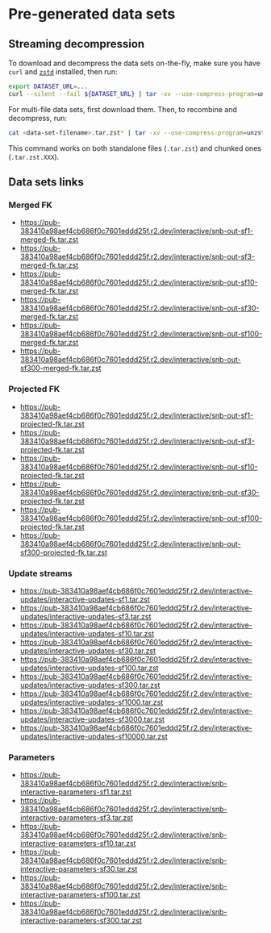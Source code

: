 # Pre-generated data sets

## Streaming decompression

To download and decompress the data sets on-the-fly, make sure you have `curl` and [`zstd`](https://facebook.github.io/zstd/) installed, then run:

```bash
export DATASET_URL=...
curl --silent --fail ${DATASET_URL} | tar -xv --use-compress-program=unzstd
```

For multi-file data sets, first download them. Then, to recombine and decompress, run:

```bash
cat <data-set-filename>.tar.zst* | tar -xv --use-compress-program=unzstd
```

This command works on both standalone files (`.tar.zst`) and chunked ones (`.tar.zst.XXX`).


## Data sets links

### Merged FK

* https://pub-383410a98aef4cb686f0c7601eddd25f.r2.dev/interactive/snb-out-sf1-merged-fk.tar.zst
* https://pub-383410a98aef4cb686f0c7601eddd25f.r2.dev/interactive/snb-out-sf3-merged-fk.tar.zst
* https://pub-383410a98aef4cb686f0c7601eddd25f.r2.dev/interactive/snb-out-sf10-merged-fk.tar.zst
* https://pub-383410a98aef4cb686f0c7601eddd25f.r2.dev/interactive/snb-out-sf30-merged-fk.tar.zst
* https://pub-383410a98aef4cb686f0c7601eddd25f.r2.dev/interactive/snb-out-sf100-merged-fk.tar.zst
* https://pub-383410a98aef4cb686f0c7601eddd25f.r2.dev/interactive/snb-out-sf300-merged-fk.tar.zst

### Projected FK

* https://pub-383410a98aef4cb686f0c7601eddd25f.r2.dev/interactive/snb-out-sf1-projected-fk.tar.zst
* https://pub-383410a98aef4cb686f0c7601eddd25f.r2.dev/interactive/snb-out-sf3-projected-fk.tar.zst
* https://pub-383410a98aef4cb686f0c7601eddd25f.r2.dev/interactive/snb-out-sf10-projected-fk.tar.zst
* https://pub-383410a98aef4cb686f0c7601eddd25f.r2.dev/interactive/snb-out-sf30-projected-fk.tar.zst
* https://pub-383410a98aef4cb686f0c7601eddd25f.r2.dev/interactive/snb-out-sf100-projected-fk.tar.zst
* https://pub-383410a98aef4cb686f0c7601eddd25f.r2.dev/interactive/snb-out-sf300-projected-fk.tar.zst

### Update streams

* https://pub-383410a98aef4cb686f0c7601eddd25f.r2.dev/interactive-updates/interactive-updates-sf1.tar.zst
* https://pub-383410a98aef4cb686f0c7601eddd25f.r2.dev/interactive-updates/interactive-updates-sf3.tar.zst
* https://pub-383410a98aef4cb686f0c7601eddd25f.r2.dev/interactive-updates/interactive-updates-sf10.tar.zst
* https://pub-383410a98aef4cb686f0c7601eddd25f.r2.dev/interactive-updates/interactive-updates-sf30.tar.zst
* https://pub-383410a98aef4cb686f0c7601eddd25f.r2.dev/interactive-updates/interactive-updates-sf100.tar.zst
* https://pub-383410a98aef4cb686f0c7601eddd25f.r2.dev/interactive-updates/interactive-updates-sf300.tar.zst
* https://pub-383410a98aef4cb686f0c7601eddd25f.r2.dev/interactive-updates/interactive-updates-sf1000.tar.zst
* https://pub-383410a98aef4cb686f0c7601eddd25f.r2.dev/interactive-updates/interactive-updates-sf3000.tar.zst
* https://pub-383410a98aef4cb686f0c7601eddd25f.r2.dev/interactive-updates/interactive-updates-sf10000.tar.zst

### Parameters

* https://pub-383410a98aef4cb686f0c7601eddd25f.r2.dev/interactive/snb-interactive-parameters-sf1.tar.zst
* https://pub-383410a98aef4cb686f0c7601eddd25f.r2.dev/interactive/snb-interactive-parameters-sf3.tar.zst
* https://pub-383410a98aef4cb686f0c7601eddd25f.r2.dev/interactive/snb-interactive-parameters-sf10.tar.zst
* https://pub-383410a98aef4cb686f0c7601eddd25f.r2.dev/interactive/snb-interactive-parameters-sf30.tar.zst
* https://pub-383410a98aef4cb686f0c7601eddd25f.r2.dev/interactive/snb-interactive-parameters-sf100.tar.zst
* https://pub-383410a98aef4cb686f0c7601eddd25f.r2.dev/interactive/snb-interactive-parameters-sf300.tar.zst
